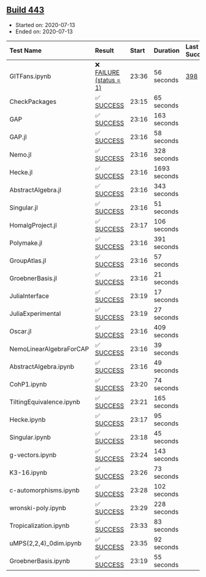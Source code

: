 ## [Build 443](https://oscarci.mathematik.uni-kl.de/job/oscar-stable/443/)

* Started on: 2020-07-13
* Ended on: 2020-07-13

| Test Name    | Result | Start | Duration | Last Success | First Failure |
|:-------------|:-------|:------|:---------|:-------------|:--------------|
| GITFans.ipynb | ❌ [FAILURE (status = 1)](https://oscarci.mathematik.uni-kl.de/job/oscar-stable/443/artifact/logs/build-443/GITFans.ipynb.log) | 23:36 | 56 seconds | [398](https://oscarci.mathematik.uni-kl.de/job/oscar-stable/398/) | [399](https://oscarci.mathematik.uni-kl.de/job/oscar-stable/399/) |
| CheckPackages | ✅ [SUCCESS](https://oscarci.mathematik.uni-kl.de/job/oscar-stable/443/artifact/logs/build-443/CheckPackages.log) | 23:15 | 65 seconds |  |  |
| GAP | ✅ [SUCCESS](https://oscarci.mathematik.uni-kl.de/job/oscar-stable/443/artifact/logs/build-443/GAP.log) | 23:16 | 163 seconds |  |  |
| GAP.jl | ✅ [SUCCESS](https://oscarci.mathematik.uni-kl.de/job/oscar-stable/443/artifact/logs/build-443/GAP.jl.log) | 23:16 | 58 seconds |  |  |
| Nemo.jl | ✅ [SUCCESS](https://oscarci.mathematik.uni-kl.de/job/oscar-stable/443/artifact/logs/build-443/Nemo.jl.log) | 23:16 | 328 seconds |  |  |
| Hecke.jl | ✅ [SUCCESS](https://oscarci.mathematik.uni-kl.de/job/oscar-stable/443/artifact/logs/build-443/Hecke.jl.log) | 23:16 | 1693 seconds |  |  |
| AbstractAlgebra.jl | ✅ [SUCCESS](https://oscarci.mathematik.uni-kl.de/job/oscar-stable/443/artifact/logs/build-443/AbstractAlgebra.jl.log) | 23:16 | 343 seconds |  |  |
| Singular.jl | ✅ [SUCCESS](https://oscarci.mathematik.uni-kl.de/job/oscar-stable/443/artifact/logs/build-443/Singular.jl.log) | 23:16 | 51 seconds |  |  |
| HomalgProject.jl | ✅ [SUCCESS](https://oscarci.mathematik.uni-kl.de/job/oscar-stable/443/artifact/logs/build-443/HomalgProject.jl.log) | 23:17 | 106 seconds |  |  |
| Polymake.jl | ✅ [SUCCESS](https://oscarci.mathematik.uni-kl.de/job/oscar-stable/443/artifact/logs/build-443/Polymake.jl.log) | 23:16 | 391 seconds |  |  |
| GroupAtlas.jl | ✅ [SUCCESS](https://oscarci.mathematik.uni-kl.de/job/oscar-stable/443/artifact/logs/build-443/GroupAtlas.jl.log) | 23:16 | 57 seconds |  |  |
| GroebnerBasis.jl | ✅ [SUCCESS](https://oscarci.mathematik.uni-kl.de/job/oscar-stable/443/artifact/logs/build-443/GroebnerBasis.jl.log) | 23:16 | 21 seconds |  |  |
| JuliaInterface | ✅ [SUCCESS](https://oscarci.mathematik.uni-kl.de/job/oscar-stable/443/artifact/logs/build-443/JuliaInterface.log) | 23:19 | 17 seconds |  |  |
| JuliaExperimental | ✅ [SUCCESS](https://oscarci.mathematik.uni-kl.de/job/oscar-stable/443/artifact/logs/build-443/JuliaExperimental.log) | 23:19 | 27 seconds |  |  |
| Oscar.jl | ✅ [SUCCESS](https://oscarci.mathematik.uni-kl.de/job/oscar-stable/443/artifact/logs/build-443/Oscar.jl.log) | 23:16 | 409 seconds |  |  |
| NemoLinearAlgebraForCAP | ✅ [SUCCESS](https://oscarci.mathematik.uni-kl.de/job/oscar-stable/443/artifact/logs/build-443/NemoLinearAlgebraForCAP.log) | 23:16 | 39 seconds |  |  |
| AbstractAlgebra.ipynb | ✅ [SUCCESS](https://oscarci.mathematik.uni-kl.de/job/oscar-stable/443/artifact/logs/build-443/AbstractAlgebra.ipynb.log) | 23:16 | 49 seconds |  |  |
| CohP1.ipynb | ✅ [SUCCESS](https://oscarci.mathematik.uni-kl.de/job/oscar-stable/443/artifact/logs/build-443/CohP1.ipynb.log) | 23:20 | 74 seconds |  |  |
| TiltingEquivalence.ipynb | ✅ [SUCCESS](https://oscarci.mathematik.uni-kl.de/job/oscar-stable/443/artifact/logs/build-443/TiltingEquivalence.ipynb.log) | 23:21 | 165 seconds |  |  |
| Hecke.ipynb | ✅ [SUCCESS](https://oscarci.mathematik.uni-kl.de/job/oscar-stable/443/artifact/logs/build-443/Hecke.ipynb.log) | 23:17 | 95 seconds |  |  |
| Singular.ipynb | ✅ [SUCCESS](https://oscarci.mathematik.uni-kl.de/job/oscar-stable/443/artifact/logs/build-443/Singular.ipynb.log) | 23:18 | 45 seconds |  |  |
| g-vectors.ipynb | ✅ [SUCCESS](https://oscarci.mathematik.uni-kl.de/job/oscar-stable/443/artifact/logs/build-443/g-vectors.ipynb.log) | 23:24 | 143 seconds |  |  |
| K3-16.ipynb | ✅ [SUCCESS](https://oscarci.mathematik.uni-kl.de/job/oscar-stable/443/artifact/logs/build-443/K3-16.ipynb.log) | 23:26 | 73 seconds |  |  |
| c-automorphisms.ipynb | ✅ [SUCCESS](https://oscarci.mathematik.uni-kl.de/job/oscar-stable/443/artifact/logs/build-443/c-automorphisms.ipynb.log) | 23:28 | 102 seconds |  |  |
| wronski-poly.ipynb | ✅ [SUCCESS](https://oscarci.mathematik.uni-kl.de/job/oscar-stable/443/artifact/logs/build-443/wronski-poly.ipynb.log) | 23:29 | 228 seconds |  |  |
| Tropicalization.ipynb | ✅ [SUCCESS](https://oscarci.mathematik.uni-kl.de/job/oscar-stable/443/artifact/logs/build-443/Tropicalization.ipynb.log) | 23:33 | 83 seconds |  |  |
| uMPS(2,2,4)_0dim.ipynb | ✅ [SUCCESS](https://oscarci.mathematik.uni-kl.de/job/oscar-stable/443/artifact/logs/build-443/uMPS-2-2-4-_0dim.ipynb.log) | 23:35 | 92 seconds |  |  |
| GroebnerBasis.ipynb | ✅ [SUCCESS](https://oscarci.mathematik.uni-kl.de/job/oscar-stable/443/artifact/logs/build-443/GroebnerBasis.ipynb.log) | 23:19 | 55 seconds |  |  |
